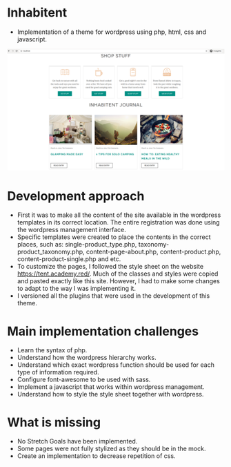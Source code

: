 # Inhabitent

- Implementation of a theme for wordpress using php, html, css and javascript.

![](themes/inhabitent/inhabitent-screenshot.png)

# Development approach

- First it was to make all the content of the site available in the wordpress templates in its correct location. The entire registration was done using the wordpress management interface.
- Specific templates were created to place the contents in the correct places, such as: single-product\_type.php, taxonomy-product\_taxonomy.php, content-page-about.php, content-product.php, content-product-single.php and etc.
- To customize the pages, I followed the style sheet on the website https://tent.academy.red/. Much of the classes and styles were copied and pasted exactly like this site. However, I had to make some changes to adapt to the way I was implementing it.
- I versioned all the plugins that were used in the development of this theme.

# Main implementation challenges

- Learn the syntax of php.
- Understand how the wordpress hierarchy works.
- Understand which exact wordpress function should be used for each type of information required.
- Configure font-awesome to be used with sass.
- Implement a javascript that works within wordpress management.
- Understand how to style the style sheet together with wordpress.

# What is missing

- No Stretch Goals have been implemented.
- Some pages were not fully stylized as they should be in the mock.
- Create an implementation to decrease repetition of css.